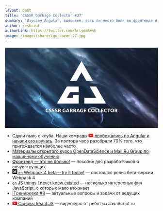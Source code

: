 ```yaml
---
layout: post
title: 'CSSSR Garbage Collector #27'
summary: 'Изучаем Angular, выясняем, есть ли место боли во фронтенде и другие интересные материалы из наших чатов'
author: reshnaut
authorLink: https://twitter.com/ArtyomResh
image: /images/share/cgc-cover-27.jpg
---
```


[github]: /images/icons/github.png
[medium]: /images/icons/medium.png
[yt]: /images/icons/youtube.png

![CSSSR Garbage Collector](/images/share/cgc-cover-27.jpg)


- Сдули пыль с клуба. Наши комрады [![yt] пробежались по Angular и начали его изучать](https://www.youtube.com/watch?v=Mu5gSnRZuEE). За полтора часа разобрали 70% того, что пригождается наиболее часто
- [Материалы открытого курса OpenDataScience и Mail.Ru Group по машинному обучению](https://habrahabr.ru/company/ods/blog/344044/)
- [Фронтенд — это не больно!](https://bespoyasov.ru/front-not-pain/) — пособие для разработчиков и сочувствующих
- [![medium] `en` Webpack 4 beta — try it today!](https://medium.com/webpack/webpack-4-beta-try-it-today-6b1d27d7d7e2) — состоялся релиз бета-версии Webpack 4
- [`en` JS things I never knew existed](https://air.ghost.io/js-things-i-never-knew-existed/) — несколько интересных фич JavaScript, о которых мало кто знает
- [ITренировка #8](https://habrahabr.ru/company/spice/blog/347636/) — актуальные вопросы и задачи от ведущих компаний
- [![yt] Основы React.JS](https://www.youtube.com/watch?v=ol4OVMJZC1w&list=PLDyvV36pndZEz2unvD0a2Spv7RehBrpDO) — видеокурс от ребят из JavaScript.ru
